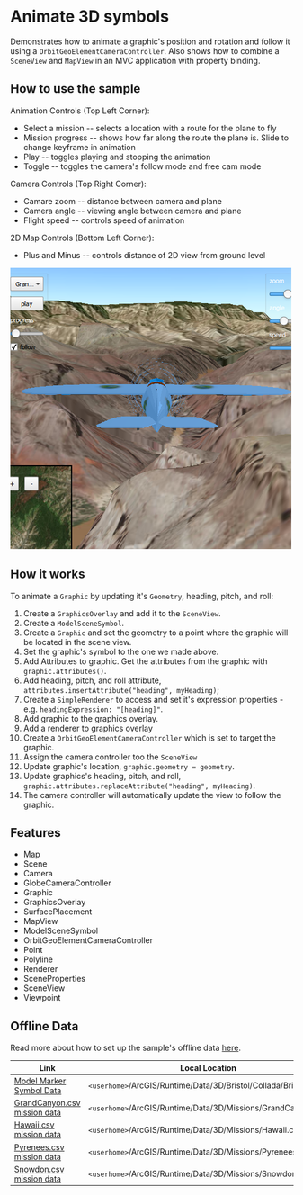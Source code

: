 # Animate 3D symbols
Demonstrates how to animate a graphic's position and rotation and follow it using a `OrbitGeoElementCameraController`.
Also shows how to combine a `SceneView` and `MapView` in an MVC application with property binding.

## How to use the sample

Animation Controls (Top Left Corner):
 - Select a mission -- selects a location with a route for the plane to fly
 - Mission progress -- shows how far along the route the plane is. Slide to change keyframe in animation
 - Play -- toggles playing and stopping the animation
 - Toggle -- toggles the camera's follow mode and free cam mode
 
Camera Controls (Top Right Corner):
 - Camare zoom -- distance between camera and plane
 - Camera angle -- viewing angle between camera and plane
 - Flight speed -- controls speed of animation

 2D Map Controls (Bottom Left Corner):
 - Plus and Minus -- controls distance of 2D view from ground level

![](screenshot.png)

## How it works
To animate a `Graphic` by updating it's `Geometry`, heading, pitch, and roll:

1. Create a `GraphicsOverlay` and add it to the `SceneView`.
2. Create a `ModelSceneSymbol`.
3. Create a `Graphic` and set the geometry to a point where the graphic will be located in the scene view.
4. Set the graphic's symbol to the one we made above.
5. Add Attributes to graphic. Get the attributes from the graphic with `graphic.attributes()`.
6. Add heading, pitch, and roll attribute, `attributes.insertAttribute("heading", myHeading)`;
7. Create a `SimpleRenderer` to access and set it's expression properties - e.g. `headingExpression: "[heading]"`.
8. Add graphic to the graphics overlay.
9. Add a renderer to graphics overlay
10. Create a `OrbitGeoElementCameraController` which is set to target the graphic.
11. Assign the camera controller too the `SceneView`
12. Update graphic's location, `graphic.geometry = geometry`.
13. Update graphics's heading, pitch, and roll, `graphic.attributes.replaceAttribute("heading", myHeading)`.
14. The camera controller will automatically update the view to follow the graphic.

## Features
 - Map
 - Scene
 - Camera
 - GlobeCameraController
 - Graphic
 - GraphicsOverlay
 - SurfacePlacement
 - MapView
 - ModelSceneSymbol
 - OrbitGeoElementCameraController
 - Point
 - Polyline
 - Renderer
 - SceneProperties
 - SceneView
 - Viewpoint
 
## Offline Data
Read more about how to set up the sample's offline data [here](http://links.esri.com/ArcGISRuntimeQtSamples).

Link | Local Location
---------|-------|
|[Model Marker Symbol Data](https://www.arcgis.com/home/item.html?id=681d6f7694644709a7c830ec57a2d72b)| `<userhome>`/ArcGIS/Runtime/Data/3D/Bristol/Collada/Bristol.dae |
|[GrandCanyon.csv mission data](https://www.arcgis.com/home/item.html?id=290f0c571c394461a8b58b6775d0bd63)| `<userhome>`/ArcGIS/Runtime/Data/3D/Missions/GrandCanyon.csv |
|[Hawaii.csv mission data](https://www.arcgis.com/home/item.html?id=e87c154fb9c2487f999143df5b08e9b1)| `<userhome>`/ArcGIS/Runtime/Data/3D/Missions/Hawaii.csv |
|[Pyrenees.csv mission data](https://www.arcgis.com/home/item.html?id=5a9b60cee9ba41e79640a06bcdf8084d)| `<userhome>`/ArcGIS/Runtime/Data/3D/Missions/Pyrenees.csv |
|[Snowdon.csv mission data](https://www.arcgis.com/home/item.html?id=12509ffdc684437f8f2656b0129d2c13)| `<userhome>`/ArcGIS/Runtime/Data/3D/Missions/Snowdon.csv |

